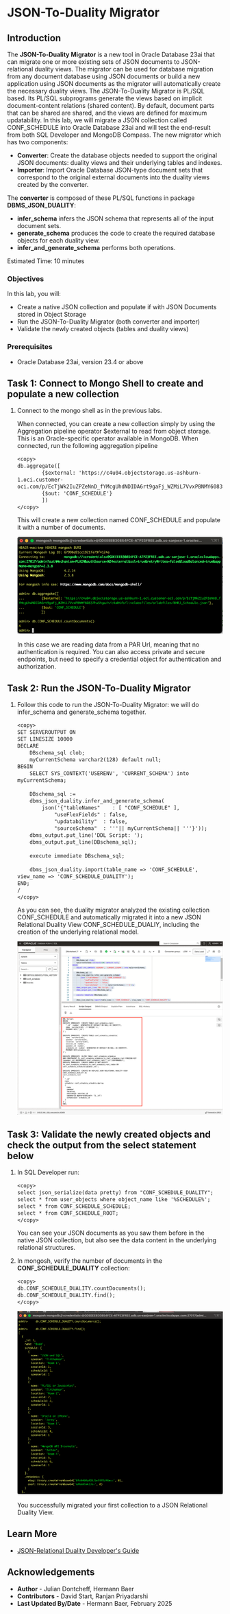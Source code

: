 # JSON-To-Duality Migrator

## Introduction

The **JSON-To-Duality Migrator** is a new tool in Oracle Database 23ai that can migrate one or more existing sets of JSON documents to JSON-relational duality views. The migrator can be used for database migration from any document database using JSON documents or build a new application using JSON documents as the migrator will automatically create the necessary duality views.
The JSON-To-Duality Migrator is PL/SQL based. Its PL/SQL subprograms generate the views based on implicit document-content relations (shared content). By default, document parts that can be shared are shared, and the views are defined for maximum updatability. In this lab, we will migrate a JSON collection called CONF_SCHEDULE into Oracle Database 23ai and will test the end-result from both SQL Developer and MongoDB Compass.
The new migrator which has two components:
- **Converter**: Create the database objects needed to support the original JSON documents: duality views and their underlying tables and indexes.
- **Importer**: Import Oracle Database JSON-type document sets that correspond to the original external documents into the duality views created by the converter.

The **converter** is composed of these PL/SQL functions in package **DBMS\_JSON\_DUALITY**:
- **infer\_schema** infers the JSON schema that represents all of the input document sets.
- **generate\_schema** produces the code to create the required database objects for each duality view.
- **infer\_and\_generate\_schema** performs both operations.


Estimated Time: 10 minutes


### Objectives

In this lab, you will:

- Create a native JSON collection and populate if with JSON Documents stored in Object Storage
- Run the JSON-To-Duality Migrator (both converter and importer)
- Validate the newly created objects (tables and duality views)


### Prerequisites

- Oracle Database 23ai, version 23.4 or above


## Task 1: Connect to Mongo Shell to create and populate a new collection

1. Connect to the mongo shell as in the previous labs.

    When connected, you can create a new collection simply by using the Aggregation pipeline operator $external to read from object storage. This is an Oracle-specific operator available in MongoDB. When connected, run the following aggregation pipeline

    ```
    <copy>
    db.aggregate([
            {$external: 'https://c4u04.objectstorage.us-ashburn-1.oci.customer-oci.com/p/EcTjWk2IuZPZeNnD_fYMcgUhdNDIDA6rt9gaFj_WZMiL7VvxPBNMY60837hu5hga/n/c4u04/b/livelabsfiles/o/labfiles/BHRJ_Schedule.json'},
            {$out: 'CONF_SCHEDULE'}
            ])
    </copy>
    ```
    This will create a new collection named CONF_SCHEDULE and populate it with a number of documents.
   
    ![Create and populate a new collection](images/populate_collection_with_external.png)

    
    In this case we are reading data from a PAR Url, meaning that no authentication is required. You can also access private and secure endpoints, but need to specify a credential object for authentication and authorization.

## Task 2: Run the JSON-To-Duality Migrator

1. Follow this code to run the JSON-To-Duality Migrator: we will do infer\_schema and generate\_schema together.

    ```
    <copy>
    SET SERVEROUTPUT ON
    SET LINESIZE 10000
    DECLARE
        DBschema_sql clob;
        myCurrentSchema varchar2(128) default null;
    BEGIN
        SELECT SYS_CONTEXT('USERENV', 'CURRENT_SCHEMA') into myCurrentSchema;

        DBschema_sql :=
        dbms_json_duality.infer_and_generate_schema(
            json('{"tableNames"    : [ "CONF_SCHEDULE" ],
                "useFlexFields" : false,
                "updatability"  : false,
                "sourceSchema"  : '''|| myCurrentSchema|| '''}'));
        dbms_output.put_line('DDL Script: ');
        dbms_output.put_line(DBschema_sql);

        execute immediate DBschema_sql;

        dbms_json_duality.import(table_name => 'CONF_SCHEDULE', view_name => 'CONF_SCHEDULE_DUALITY');
    END;
    /
    </copy>
    ```
    As you can see, the duality migrator analyzed the existing collection CONF_SCHEDULE and automatically migrated it into a new JSON Relational Duality View CONF\_SCHEDULE\_DUALIY, including the creation of the underlying relational model.

    ![JSON-to-Duality migration](images/run_mongone.png)



## Task 3: Validate the newly created objects and check the output from the select statement below

1. In SQL Developer run:

    ```
    <copy>
    select json_serialize(data pretty) from "CONF_SCHEDULE_DUALITY";
    select * from user_objects where object_name like '%SCHEDULE%';
    select * from CONF_SCHEDULE_SCHEDULE;
    select * from CONF_SCHEDULE_ROOT;
    </copy>
    ```
    You can see your JSON documents as you saw them before in the native JSON collection, but also see the data content in the underlying relational structures.

2. In mongosh, verify the number of documents in the **CONF\_SCHEDULE\_DUALITY** collection: 

    ```
    <copy>
    db.CONF_SCHEDULE_DUALITY.countDocuments();
    db.CONF_SCHEDULE_DUALITY.find();
    </copy>
    ```
    ![Your first Duality View](images/my_first_dv.png)

    You successfully migrated your first collection to a JSON Relational Duality View.

## Learn More

* [JSON-Relational Duality Developer's Guide](https://docs.oracle.com/en/database/oracle/oracle-database/23/jsnvu/json-duality.html)

## Acknowledgements

* **Author** - Julian Dontcheff, Hermann Baer
* **Contributors** -  David Start, Ranjan Priyadarshi
* **Last Updated By/Date** - Hermann Baer, February 2025